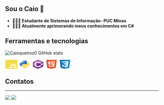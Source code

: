 ## Sou o Caio 👋
 - **👨🏾‍💻 Estudante de Sistemas de Informação- PUC Minas**
 - **👨🏾‍💻 Atualmente aprimorando meus conhecimentos em C#**

## Ferramentas e tecnologias
![Caioqueiroz0 GitHub stats](https://github-readme-stats.vercel.app/api?username=Caioqueiroz0&show_icons=true&theme=radical)
<!--![Top Langs](https://github-readme-stats.vercel.app/api/top-langs/?username=Caioqueiroz0&layout=compact)-->
<div style="display: inline_block">
  <img align="center" alt="Js" height="30" width="40" src="https://raw.githubusercontent.com/devicons/devicon/master/icons/javascript/javascript-plain.svg">
 <img align="center" alt="Python" height="30" width="40" src="https://raw.githubusercontent.com/devicons/devicon/master/icons/python/python-original.svg">
  <img align="center" alt="Csharp" height="30" width="40" src="https://raw.githubusercontent.com/devicons/devicon/master/icons/csharp/csharp-original.svg">
  <img align="center" alt="HTML" height="30" width="40" src="https://raw.githubusercontent.com/devicons/devicon/master/icons/html5/html5-original.svg">
  <img align="center" alt="CSS" height="30" width="40" src="https://raw.githubusercontent.com/devicons/devicon/master/icons/css3/css3-original.svg">
</div>

 ## Contatos 
 <div>
  <hr>
     <a href = "mailto:caiohenrique01075@gmail.com"><img src="https://img.shields.io/badge/-Gmail-%23333?style=for-the-badge&logo=gmail&logoColor=white" target="_blank"></a>
    <a href="https://www.linkedin.com/in/caio-henrique2/" target="_blank"><img src="https://img.shields.io/badge/-LinkedIn-%230077B5?style=for-the-badge&logo=linkedin&logoColor=white" target="_blank"></a>
